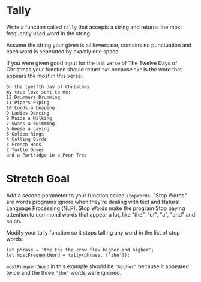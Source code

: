 # Tally
Write a function called `tally` that accepts a string
and returns the most frequently used word in the string.

Assume the string your given is all lowercase, contains
no punctuation and each word is seperated by exactly one
space.

If you were given good input for the last verse of The Twelve Days
of Christmas your function should return `"a"` because `"a"` is
the word that appears the most in this verse:

```
On the twelfth day of Christmas
my true love sent to me:
12 Drummers Drumming
11 Pipers Piping
10 Lords a Leaping
9 Ladies Dancing
8 Maids a Milking
7 Swans a Swimming
6 Geese a Laying
5 Golden Rings
4 Calling Birds
3 French Hens
2 Turtle Doves
and a Partridge in a Pear Tree
```

# Stretch Goal
Add a second parameter to your function called `stopWords`.
"Stop Words" are words programs ignore when they're dealing
with text and Natural Language Processing (NLP). Stop Words
make the program Stop paying attention to commond words that
appear a lot, like "the", "of", "a", "and" and so on.

Modify your tally function so it stops talling any word
in the list of stop words.

```
let phrase = 'the the the crow flew higher and higher';
let mostFrequentWord = tally(phrase, ['the']);
```

`mostFrequentWord` in this example should be `"higher"` because
it appeared twice and the three `"the"` words were ignored.